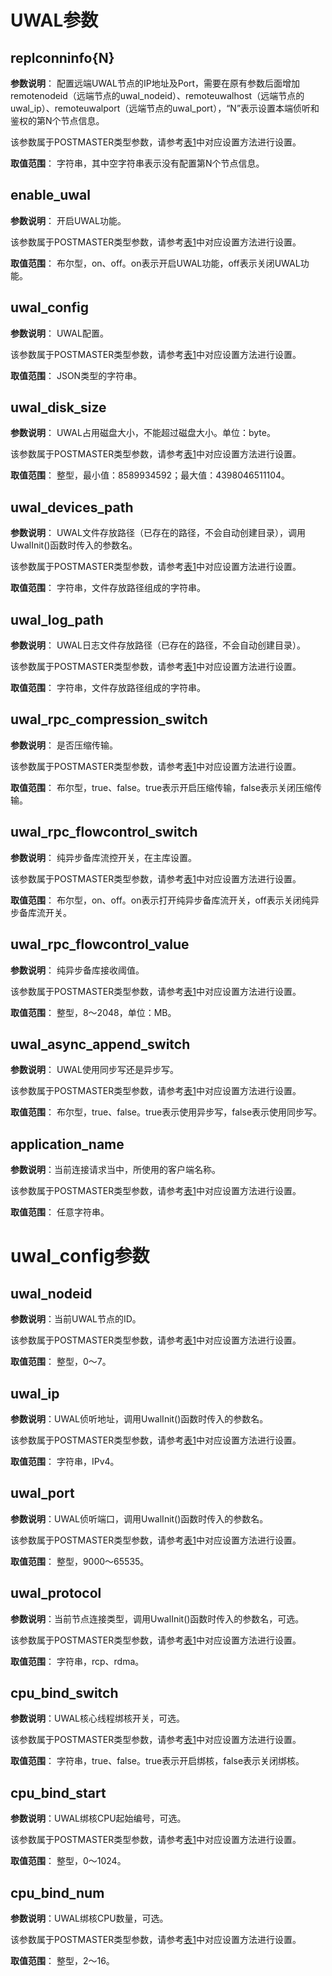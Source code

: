 # UWAL参数

## replconninfo\{N\}<a name="section14941640131"></a>

**参数说明**： 配置远端UWAL节点的IP地址及Port，需要在原有参数后面增加remotenodeid（远端节点的uwal_nodeid）、remoteuwalhost（远端节点的uwal_ip）、remoteuwalport（远端节点的uwal_port），“N”表示设置本端侦听和鉴权的第N个节点信息。

该参数属于POSTMASTER类型参数，请参考[表1](重设参数.md#zh-cn_topic_0283137176_zh-cn_topic_0237121562_zh-cn_topic_0059777490_t91a6f212010f4503b24d7943aed6d846)中对应设置方法进行设置。

**取值范围**： 字符串，其中空字符串表示没有配置第N个节点信息。


## enable\_uwal<a name="section14941640131"></a>

**参数说明**： 开启UWAL功能。

该参数属于POSTMASTER类型参数，请参考[表1](重设参数.md#zh-cn_topic_0283137176_zh-cn_topic_0237121562_zh-cn_topic_0059777490_t91a6f212010f4503b24d7943aed6d846)中对应设置方法进行设置。

**取值范围**： 布尔型，on、off。on表示开启UWAL功能，off表示关闭UWAL功能。


## uwal\_config<a name="section14941640131"></a>

**参数说明**： UWAL配置。

该参数属于POSTMASTER类型参数，请参考[表1](重设参数.md#zh-cn_topic_0283137176_zh-cn_topic_0237121562_zh-cn_topic_0059777490_t91a6f212010f4503b24d7943aed6d846)中对应设置方法进行设置。

**取值范围**： JSON类型的字符串。


## uwal\_disk\_size<a name="section14941640131"></a>

**参数说明**： UWAL占用磁盘大小，不能超过磁盘大小。单位：byte。

该参数属于POSTMASTER类型参数，请参考[表1](重设参数.md#zh-cn_topic_0283137176_zh-cn_topic_0237121562_zh-cn_topic_0059777490_t91a6f212010f4503b24d7943aed6d846)中对应设置方法进行设置。

**取值范围**： 整型，最小值：8589934592；最大值：4398046511104。


## uwal\_devices\_path<a name="section14941640131"></a>

**参数说明**： UWAL文件存放路径（已存在的路径，不会自动创建目录），调用UwalInit()函数时传入的参数名。

该参数属于POSTMASTER类型参数，请参考[表1](重设参数.md#zh-cn_topic_0283137176_zh-cn_topic_0237121562_zh-cn_topic_0059777490_t91a6f212010f4503b24d7943aed6d846)中对应设置方法进行设置。

**取值范围**： 字符串，文件存放路径组成的字符串。


## uwal\_log\_path<a name="section14941640131"></a>

**参数说明**： UWAL日志文件存放路径（已存在的路径，不会自动创建目录）。

该参数属于POSTMASTER类型参数，请参考[表1](重设参数.md#zh-cn_topic_0283137176_zh-cn_topic_0237121562_zh-cn_topic_0059777490_t91a6f212010f4503b24d7943aed6d846)中对应设置方法进行设置。

**取值范围**： 字符串，文件存放路径组成的字符串。



## uwal\_rpc\_compression\_switch<a name="section14941640131"></a>

**参数说明**： 是否压缩传输。

该参数属于POSTMASTER类型参数，请参考[表1](重设参数.md#zh-cn_topic_0283137176_zh-cn_topic_0237121562_zh-cn_topic_0059777490_t91a6f212010f4503b24d7943aed6d846)中对应设置方法进行设置。

**取值范围**： 布尔型，true、false。true表示开启压缩传输，false表示关闭压缩传输。


## uwal\_rpc\_flowcontrol\_switch<a name="section14941640131"></a>

**参数说明**： 纯异步备库流控开关，在主库设置。

该参数属于POSTMASTER类型参数，请参考[表1](重设参数.md#zh-cn_topic_0283137176_zh-cn_topic_0237121562_zh-cn_topic_0059777490_t91a6f212010f4503b24d7943aed6d846)中对应设置方法进行设置。

**取值范围**： 布尔型，on、off。on表示打开纯异步备库流开关，off表示关闭纯异步备库流开关。


## uwal\_rpc\_flowcontrol\_value<a name="section14941640131"></a>

**参数说明**： 纯异步备库接收阈值。

该参数属于POSTMASTER类型参数，请参考[表1](重设参数.md#zh-cn_topic_0283137176_zh-cn_topic_0237121562_zh-cn_topic_0059777490_t91a6f212010f4503b24d7943aed6d846)中对应设置方法进行设置。

**取值范围**： 整型，8～2048，单位：MB。


## uwal\_async\_append\_switch<a name="section14941640131"></a>

**参数说明**： UWAL使用同步写还是异步写。

该参数属于POSTMASTER类型参数，请参考[表1](重设参数.md#zh-cn_topic_0283137176_zh-cn_topic_0237121562_zh-cn_topic_0059777490_t91a6f212010f4503b24d7943aed6d846)中对应设置方法进行设置。

**取值范围**： 布尔型，true、false。true表示使用异步写，false表示使用同步写。



## application\_name<a name="section14941640131"></a>

**参数说明**：当前连接请求当中，所使用的客户端名称。

该参数属于POSTMASTER类型参数，请参考[表1](重设参数.md#zh-cn_topic_0283137176_zh-cn_topic_0237121562_zh-cn_topic_0059777490_t91a6f212010f4503b24d7943aed6d846)中对应设置方法进行设置。

**取值范围**： 任意字符串。



# uwal\_config参数

## uwal\_nodeid<a name="section14941640131"></a>

**参数说明**：当前UWAL节点的ID。

该参数属于POSTMASTER类型参数，请参考[表1](重设参数.md#zh-cn_topic_0283137176_zh-cn_topic_0237121562_zh-cn_topic_0059777490_t91a6f212010f4503b24d7943aed6d846)中对应设置方法进行设置。

**取值范围**： 整型，0～7。


## uwal\_ip<a name="section14941640131"></a>

**参数说明**：UWAL侦听地址，调用UwalInit()函数时传入的参数名。

该参数属于POSTMASTER类型参数，请参考[表1](重设参数.md#zh-cn_topic_0283137176_zh-cn_topic_0237121562_zh-cn_topic_0059777490_t91a6f212010f4503b24d7943aed6d846)中对应设置方法进行设置。

**取值范围**： 字符串，IPv4。


## uwal\_port<a name="section14941640131"></a>

**参数说明**：UWAL侦听端口，调用UwalInit()函数时传入的参数名。

该参数属于POSTMASTER类型参数，请参考[表1](重设参数.md#zh-cn_topic_0283137176_zh-cn_topic_0237121562_zh-cn_topic_0059777490_t91a6f212010f4503b24d7943aed6d846)中对应设置方法进行设置。

**取值范围**： 整型，9000～65535。


## uwal\_protocol<a name="section14941640131"></a>

**参数说明**：当前节点连接类型，调用UwalInit()函数时传入的参数名，可选。

该参数属于POSTMASTER类型参数，请参考[表1](重设参数.md#zh-cn_topic_0283137176_zh-cn_topic_0237121562_zh-cn_topic_0059777490_t91a6f212010f4503b24d7943aed6d846)中对应设置方法进行设置。

**取值范围**： 字符串，rcp、rdma。


## cpu\_bind\_switch<a name="section14941640131"></a>

**参数说明**：UWAL核心线程绑核开关，可选。

该参数属于POSTMASTER类型参数，请参考[表1](重设参数.md#zh-cn_topic_0283137176_zh-cn_topic_0237121562_zh-cn_topic_0059777490_t91a6f212010f4503b24d7943aed6d846)中对应设置方法进行设置。

**取值范围**： 字符串，true、false。true表示开启绑核，false表示关闭绑核。


## cpu\_bind\_start<a name="section14941640131"></a>

**参数说明**：UWAL绑核CPU起始编号，可选。

该参数属于POSTMASTER类型参数，请参考[表1](重设参数.md#zh-cn_topic_0283137176_zh-cn_topic_0237121562_zh-cn_topic_0059777490_t91a6f212010f4503b24d7943aed6d846)中对应设置方法进行设置。

**取值范围**： 整型，0～1024。


## cpu\_bind\_num<a name="section14941640131"></a>

**参数说明**：UWAL绑核CPU数量，可选。

该参数属于POSTMASTER类型参数，请参考[表1](重设参数.md#zh-cn_topic_0283137176_zh-cn_topic_0237121562_zh-cn_topic_0059777490_t91a6f212010f4503b24d7943aed6d846)中对应设置方法进行设置。

**取值范围**： 整型，2～16。

